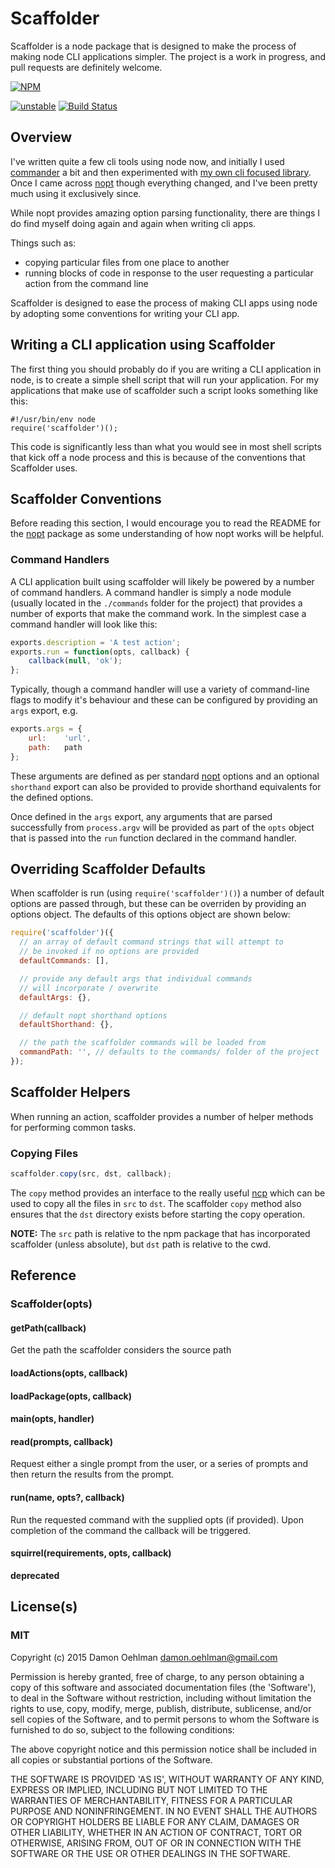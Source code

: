 # Scaffolder

Scaffolder is a node package that is designed to make the process of making
node CLI applications simpler.  The project is a work in
progress, and pull requests are definitely welcome.


[![NPM](https://nodei.co/npm/scaffolder.png)](https://nodei.co/npm/scaffolder/)

[![unstable](https://img.shields.io/badge/stability-unstable-yellowgreen.svg)](https://github.com/dominictarr/stability#unstable) [![Build Status](https://img.shields.io/travis/DamonOehlman/scaffolder.svg?branch=master)](https://travis-ci.org/DamonOehlman/scaffolder) 

## Overview

I've written quite a few cli tools using node now, and initially I used
[commander](https://github.com/visionmedia/commander.js) a bit and then
experimented with
[my own cli focused library](https://github.com/DamonOehlman/climate).
Once I came across [nopt](https://github.com/isaacs/nopt) though everything
changed, and I've been pretty much using it exclusively since.

While nopt provides amazing option parsing functionality, there are things
I do find myself doing again and again when writing cli apps.


Things such as:

- copying particular files from one place to another
- running blocks of code in response to the user requesting a particular
  action from the command line

Scaffolder is designed to ease the process of making CLI apps using node
by adopting some conventions for writing your CLI app.

## Writing a CLI application using Scaffolder

The first thing you should probably do if you are writing a CLI application
in node, is to create a simple shell script that will run your application.
For my applications that make use of scaffolder such a script looks
something like this:

```
#!/usr/bin/env node
require('scaffolder')();
```

This code is significantly less than what you would see in most shell
scripts that kick off a node process and this is because of the
conventions that Scaffolder uses.

## Scaffolder Conventions

Before reading this section, I would encourage you to read the README
for the [nopt](https://github.com/isaacs/nopt) package as some understanding
of how nopt works will be helpful.

### Command Handlers

A CLI application built using scaffolder will likely be powered by a number
of command handlers.  A command handler is simply a node module (usually
located in the `./commands` folder for the project) that provides a
number of exports that make the command work.  In the simplest case a
command handler will look like this:

```js
exports.description = 'A test action';
exports.run = function(opts, callback) {
    callback(null, 'ok');
};
```

Typically, though a command handler will use a variety of command-line
flags to modify it's behaviour and these can be configured by providing
an `args` export, e.g.

```js
exports.args = {
    url:    'url',
    path:   path
};
```

These arguments are defined as per standard
[nopt](https://github.com/isaacs/nopt) options and an optional `shorthand`
export can also be provided to provide shorthand equivalents for the
defined options.

Once defined in the `args` export, any arguments that are parsed
successfully from `process.argv` will be provided as part of the `opts`
object that is passed into the `run` function declared in the command
handler.

## Overriding Scaffolder Defaults

When scaffolder is run (using `require('scaffolder')()`) a number of
default options are passed through, but these can be overriden by providing
an options object.  The defaults of this options object are shown below:

```js
require('scaffolder')({
  // an array of default command strings that will attempt to
  // be invoked if no options are provided
  defaultCommands: [],

  // provide any default args that individual commands
  // will incorporate / overwrite
  defaultArgs: {},

  // default nopt shorthand options
  defaultShorthand: {},

  // the path the scaffolder commands will be loaded from
  commandPath: '', // defaults to the commands/ folder of the project
});
```

## Scaffolder Helpers

When running an action, scaffolder provides a number of helper methods
for performing common tasks.

### Copying Files

```js
scaffolder.copy(src, dst, callback);
```

The `copy` method provides an interface to the really useful
[ncp](https://github.com/AvianFlu/ncp) which can be used to copy all
the files in `src` to `dst`.  The scaffolder `copy` method also ensures
that the `dst` directory exists before starting the copy operation.

__NOTE:__ The `src` path is relative to the npm package that has
incorporated scaffolder (unless absolute), but `dst` path is relative
to the cwd.

## Reference

### Scaffolder(opts)

#### getPath(callback)

Get the path the scaffolder considers the source path

#### loadActions(opts, callback)

#### loadPackage(opts, callback)

#### main(opts, handler)

#### read(prompts, callback)

Request either a single prompt from the user, or a series of prompts and
then return the results from the prompt.

#### run(name, opts?, callback)

Run the requested command with the supplied opts (if provided).  Upon
completion of the command the callback will be triggered.

#### squirrel(requirements, opts, callback)

__deprecated__

## License(s)

### MIT

Copyright (c) 2015 Damon Oehlman <damon.oehlman@gmail.com>

Permission is hereby granted, free of charge, to any person obtaining
a copy of this software and associated documentation files (the
'Software'), to deal in the Software without restriction, including
without limitation the rights to use, copy, modify, merge, publish,
distribute, sublicense, and/or sell copies of the Software, and to
permit persons to whom the Software is furnished to do so, subject to
the following conditions:

The above copyright notice and this permission notice shall be
included in all copies or substantial portions of the Software.

THE SOFTWARE IS PROVIDED 'AS IS', WITHOUT WARRANTY OF ANY KIND,
EXPRESS OR IMPLIED, INCLUDING BUT NOT LIMITED TO THE WARRANTIES OF
MERCHANTABILITY, FITNESS FOR A PARTICULAR PURPOSE AND NONINFRINGEMENT.
IN NO EVENT SHALL THE AUTHORS OR COPYRIGHT HOLDERS BE LIABLE FOR ANY
CLAIM, DAMAGES OR OTHER LIABILITY, WHETHER IN AN ACTION OF CONTRACT,
TORT OR OTHERWISE, ARISING FROM, OUT OF OR IN CONNECTION WITH THE
SOFTWARE OR THE USE OR OTHER DEALINGS IN THE SOFTWARE.
